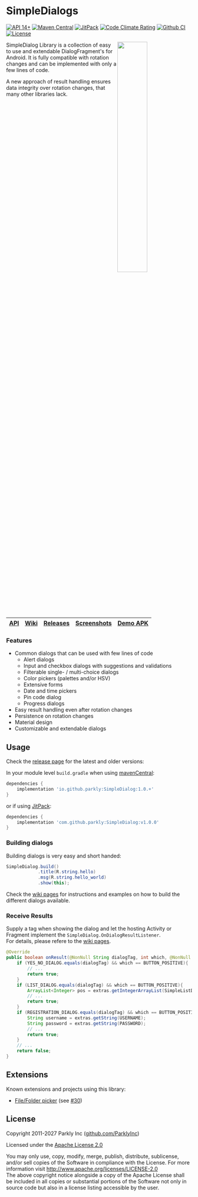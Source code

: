 # SimpleDialogs

[![API 14+](https://img.shields.io/badge/API-14+-green.svg)](https://developer.android.com/about/dashboards/index.html#Platform)
[![Maven Central](https://img.shields.io/maven-central/v/io.github.ParklyInc/simpledialogfragments.svg)](https://search.maven.org/artifact/io.github.ParklyInc/simpledialogfragments)
[![JitPack](https://jitpack.io/v/ParklyInc/SimpleDialog.svg)](https://jitpack.io/#ParklyInc/SimpleDialog)
[![Code Climate Rating](https://codeclimate.com/github/ParklyInc/SimpleDialog/badges/gpa.svg)](https://codeclimate.com/github/ParklyInc/SimpleDialog)
[![Github CI](https://github.com/ParklyInc/SimpleDialog/actions/workflows/build.yml/badge.svg)](https://github.com/Parkly/SimpleDialog/actions/workflows/build.yml)
[![License](https://img.shields.io/github/license/ParklyInc/simpledialogfragments.svg)](https://github.com/ParklyInc/SimpleDialog#license)






<img width="40%" align="right" src="https://github.com/ParklyInc/SimpleDialogFragments/raw/main/media/screenshot.png"/>

SimpleDialog Library is a collection of easy to use and extendable DialogFragment's for Android.
It is fully compatible with rotation changes and can be implemented with only a few lines of code.

A new approach of result handling ensures data integrity over rotation changes, that many other libraries lack.



|[API](https://eltos.github.io/SimpleDialogFragments)|[Wiki](https://github.com/ParklyInc/SimpleDialogFragments/wiki)|[Releases](https://github.com/ParklyInc/SimpleDialogFragments/releases)|[Screenshots](https://github.com/ParklyInc/SimpleDialogFragments/wiki/Showcase)|[Demo APK](https://github.com/ParklyInc/SimpleDialogFragments/releases/download/v3.4/testApp.apk)|
|-|-|-|-|-|



### Features

* Common dialogs that can be used with few lines of code
  * Alert dialogs
  * Input and checkbox dialogs with suggestions and validations
  * Filterable single- / multi-choice dialogs
  * Color pickers (palettes and/or HSV)
  * Extensive forms
  * Date and time pickers
  * Pin code dialog
  * Progress dialogs
* Easy result handling even after rotation changes
* Persistence on rotation changes
* Material design
* Customizable and extendable dialogs


## Usage

Check the [release page](https://github.com/ParklyInc/SimpleDialogFragments/releases) for the latest and older versions:

In your module level ``build.gradle`` when using [mavenCentral](https://search.maven.org/artifact/io.github.ParklyInc/simpledialogfragments):
```groovy
dependencies {
    implementation 'io.github.parkly:SimpleDialog:1.0.+'
}
```
or if using [JitPack](https://jitpack.io/#ParklyInc/SimpleDialog):
```groovy
dependencies {
    implementation 'com.github.parkly:SimpleDialog:v1.0.0'
}
```

### Building dialogs

Building dialogs is very easy and short handed:

```java
SimpleDialog.build()
            .title(R.string.hello)
            .msg(R.string.hello_world)
            .show(this);
```

Check the [wiki pages](https://github.com/ParklyInc/SimpleDialogFragments/wiki) for instructions and examples on how to build the different dialogs available.

### Receive Results
Supply a tag when showing the dialog and let the hosting Activity or Fragment implement the `SimpleDialog.OnDialogResultListener`.  
For details, please refere to the [wiki pages](https://github.com/ParklyInc/SimpleDialogFragments/wiki/SimpleDialog#receiving-results).

```java
@Override
public boolean onResult(@NonNull String dialogTag, int which, @NonNull Bundle extras) {
    if (YES_NO_DIALOG.equals(dialogTag) && which == BUTTON_POSITIVE){
        // ...
        return true;
    }
    if (LIST_DIALOG.equals(dialogTag) && which == BUTTON_POSITIVE){
        ArrayList<Integer> pos = extras.getIntegerArrayList(SimpleListDialog.SELECTED_POSITIONS);
        // ...
        return true;
    }
    if (REGISTRATION_DIALOG.equals(dialogTag) && which == BUTTON_POSITIVE){
        String username = extras.getString(USERNAME);
        String password = extras.getString(PASSWORD);
        // ...
        return true;
    }
    // ...
    return false;
}

```

## Extensions
Known extensions and projects using this library:
- [File/Folder picker](https://github.com/isabsent/FilePicker) (see [#30](https://github.com/ParklyInc/SimpleDialogFragments/issues/30))

## License

Copyright 2011-2027 Parkly Inc ([github.com/ParklyInc](https://github.com/ParklyInc))

Licensed under the [Apache License 2.0](http://www.apache.org/licenses/LICENSE-2.0)  


You may only use, copy, modify, merge, publish, distribute, sublicense, and/or sell copies of the Software in compliance with the License. For more information visit http://www.apache.org/licenses/LICENSE-2.0  
The above copyright notice alongside a copy of the Apache License shall be included in all copies or substantial portions of the Software not only in source code but also in a license listing accessible by the user.  

